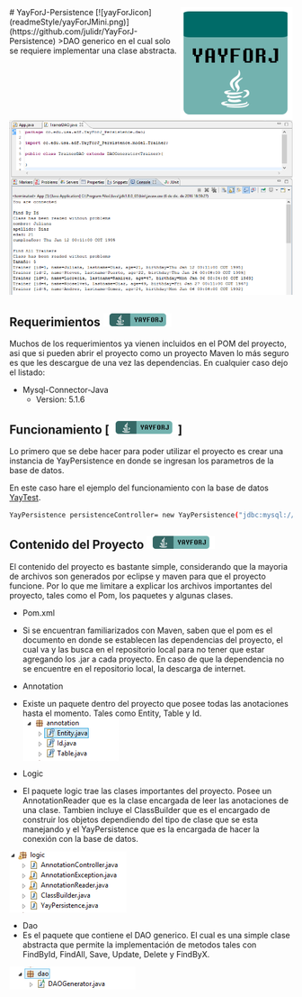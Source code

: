 <img src="readmeStyle/yayForJComplete.png" align="right" />
# YayForJ-Persistence [![yayForJicon](readmeStyle/yayForJMini.png)](https://github.com/julidr/YayForJ-Persistence)
>DAO generico en el cual solo se requiere implementar una clase abstracta.

![Works](readmeStyle/works.PNG)

## Requerimientos [![yayForJicon2](readmeStyle/yayForJDependencyMini.png)](https://github.com/julidr/YayForJ-Persistence/blob/master/pom.xml)
Muchos de los requerimientos ya vienen incluidos en el POM del proyecto, asi que si pueden abrir el proyecto como un proyecto Maven lo más seguro es que les descargue de una vez las dependencias. En cualquier caso dejo el listado:

* Mysql-Connector-Java
  * Version: 5.1.6

## Funcionamiento [![yayForJicon3](readmeStyle/yayForJDependencyMini.png)]
Lo primero que se debe hacer para poder utilizar el proyecto es crear una instancia de YayPersistence en donde se ingresan los parametros de la base de datos.

En este caso hare el ejemplo del funcionamiento con la base de datos [YayTest](https://github.com/julidr/YayForJ-Persistence/blob/master/yaytest.sql).

```sh
YayPersistence persistenceController= new YayPersistence("jdbc:mysql://localhost:3306/yaytest", "root", "");
```

## Contenido del Proyecto [![yayForJicon](readmeStyle/yayForJDependencyMini.png)](https://github.com/julidr/YayForJ-Persistence/tree/master/src/main/java/co/edu/usa/adf/YayForJ_Persistencel)
El contenido del proyecto es bastante simple, considerando que la mayoria de archivos son generados por eclipse y maven para que el proyecto funcione. Por lo que me limitare a explicar los archivos importantes del proyecto, tales como el Pom, los paquetes y algunas clases.

* Pom.xml
 * Si se encuentran familiarizados con Maven, saben que el pom es el documento en donde se establecen las dependencias del proyecto, el cual va y las busca en el repositorio local para no tener que estar agregando los .jar a cada proyecto. En caso de que la dependencia no se encuentre en el repositorio local, la descarga de internet.
 
* Annotation
 * Existe un paquete dentro del proyecto que posee todas las anotaciones hasta el momento. Tales como Entity, Table y Id. <br>
    <img src="readmeStyle/annotation.PNG" align="center" />
    
* Logic
 * El paquete logic trae las clases importantes del proyecto. Posee un AnnotationReader que es la clase encargada de leer las anotaciones de una clase. Tambien incluye el ClassBuilder que es el encargado de construir los objetos dependiendo del tipo de clase que se esta manejando y el YayPersistence que es la encargada de hacer la conexión con la base de datos. <br>
 <img src="readmeStyle/logic.PNG" align="center" />
 
* Dao
 * Es el paquete que contiene el DAO generico. El cual es una simple clase abstracta que permite la implementación de metodos tales con FindById, FindAll, Save, Update, Delete y FindByX. <br>
 <img src="readmeStyle/dao.PNG" align="center" />